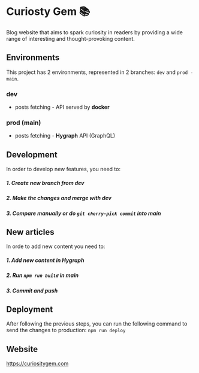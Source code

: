# Curiosty Gem 📚

Blog website that aims to spark curiosity in readers by providing a wide range of interesting and thought-provoking content.

## Environments

This project has 2 environments, represented in 2 branches: `dev` and `prod - main`.

### dev

- posts fetching - API served by **docker**

### prod (main)

- posts fetching - **Hygraph** API (GraphQL)

## Development

In order to develop new features, you need to:

##### 1. Create new branch from **dev**

##### 2. Make the changes and merge with **dev**

##### 3. Compare manually or do `git cherry-pick commit` into **main**

## New articles

In orde to add new content you need to:

##### 1. Add new content in **Hygraph**

##### 2. Run `npm run build` in **main**

##### 3. Commit and push

## Deployment

After following the previous steps, you can run the following command to send the changes to production:
`npm run deploy`

## Website

https://curiositygem.com
